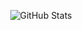<p align="center">
  <img src="https://raw.githubusercontent.com/rafareborn/github-stats-terminal-style/master/github_stats.svg" alt="GitHub Stats" />
</p>
